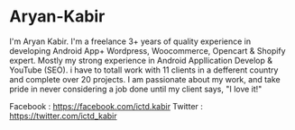 # Aryan-Kabir
I'm Aryan Kabir. I'm a freelance 3+ years of quality experience in developing Android App+ Wordpress, Woocommerce, Opencart & Shopify expert. Mostly my strong experience in Android Appllication Develop & YouTube (SEO). i have to totall work with 11 clients in a defferent country and complete over 20 projects. I am passionate about my work, and take pride in never considering a job done until my client says, "I love it!"

Facebook : https://facebook.com/ictd.kabir                                                                                               Twitter  : https://twitter.com/ictd_kabir
